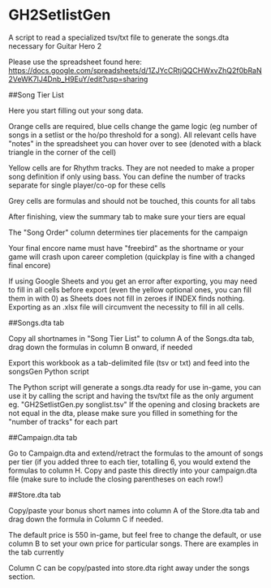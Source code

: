 # GH2SetlistGen
A script to read a specialized tsv/txt file to generate the songs.dta necessary for Guitar Hero 2

Please use the spreadsheet found here: https://docs.google.com/spreadsheets/d/1ZJYcCRtjQQCHWxvZhQ2f0bRaN2VeWK7IJ4Dnb_H9EuY/edit?usp=sharing

##Song Tier List

Here you start filling out your song data.

Orange cells are required, blue cells change the game logic (eg number of songs in a setlist or the ho/po threshold for a song). All relevant cells have "notes" in the spreadsheet you can hover over to see (denoted with a black triangle in the corner of the cell)

Yellow cells are for Rhythm tracks. They are not needed to make a proper song definition if only using bass. You can define the number of tracks separate for single player/co-op for these cells

Grey cells are formulas and should not be touched, this counts for all tabs

After finishing, view the summary tab to make sure your tiers are equal

The "Song Order" column determines tier placements for the campaign

Your final encore name must have "freebird" as the shortname or your game will crash upon career completion (quickplay is fine with a changed final encore)

If using Google Sheets and you get an error after exporting, you may need to fill in all cells before export (even the yellow optional ones, you can fill them in with 0) as Sheets does not fill in zeroes if INDEX finds nothing. Exporting as an .xlsx file will circumvent the necessity to fill in all cells.

##Songs.dta tab

Copy all shortnames in "Song Tier List" to column A of the Songs.dta tab, drag down the formulas in column B onward, if needed

Export this workbook as a tab-delimited file (tsv or txt) and feed into the songsGen Python script

The Python script will generate a songs.dta ready for use in-game, you can use it by calling the script and having the tsv/txt file as the only argument eg. "GH2SetlistGen.py songlist.tsv"
If the opening and closing brackets are not equal in the dta, please make sure you filled in something for the "number of tracks" for each part

##Campaign.dta tab

Go to Campaign.dta and extend/retract the formulas to the amount of songs per tier (if you added three to each tier, totalling 6, you would extend the formulas to column H. Copy and paste this directly into your campaign.dta file (make sure to include the closing parentheses on each row!)

##Store.dta tab

Copy/paste your bonus short names into column A of the Store.dta tab and drag down the formula in Column C if needed.

The default price is 550 in-game, but feel free to change the default, or use column B to set your own price for particular songs. There are examples in the tab currently

Column C can be copy/pasted into store.dta right away under the songs section.
